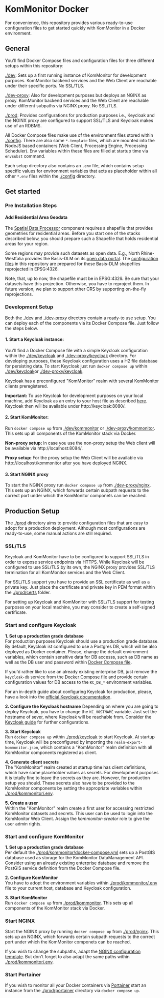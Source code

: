 # KomMonitor Docker

For convenience, this repository provides various ready-to-use configuration files to get started quickly with
KomMonitor in a Docker environment.

## General
You'll find Docker Compose files and configuration files for three different setups within this repository:  

[./dev](./dev): Sets up a first running instance of KomMonitor for development purposes. KomMonitor backend
services and the Web Client are reachable under their specific ports. No SSL/TLS.

[./dev-proxy](./dev-proxy): Also for development purposes but deploys an NGINX as proxy. KomMonitor backend
services and the Web Client are reachable under different subpaths via NGINX proxy. No SSL/TLS.

[./prod](./prod): Provides configurations for production purposes i.e., Keycloak and the NGINX proxy are configured
to support SSL/TLS and Keycloak makes use of an RDBMS.

All Docker Compose files make use of the environment files stored within [./config](./config). There are also some
`*.template` files, which are mounted into the NodeJS based containers (Web Client, Processing Engine, Processing
Scheduler). Env variables within these files are filled at startup time via `envsubst` command.

Each setup directory also contains an `.env` file, which contains setup specific values for environment variables
that acts as placeholder within all other `*.env` files within the [./config](./config) directory. 

## Get started
### Pre Installation Steps
#### Add Residential Area Geodata
The [Spatial Data Processor](https://github.com/KomMonitor/spatial-data-processor) component requires a shapefile
that provides geometries for residential areas. Before you start one of the stacks described below, you should
prepare such a Shapefile that holds residential areas for your region.

Some regions may provide such datasets as open data. E.g., North Rhine-Westfalia provides the Basis-DLM on its
[open data portal](https://www.opengeodata.nrw.de/produkte/geobasis/lm/akt/basis-dlm/.). 
The [configuration files](./config/spatial-data-processor.env#L8-L11) in this repository are prepared for these
Basis-DLM shapefiles reprojected in EPSG:4326. 

Note, that, up to now, the shapefile must be in EPSG:4326. Be sure that your datasets have this projection. Otherwise,
you have to reproject them. In future version, we plan to support other CRS by supporting on-the-fly reprojections.

### Development Setup
Both the [./dev](./dev) and [./dev-proxy](./dev-proxy) directory contain a ready-to use setup. You can deploy each
of the components via its Docker Compose file. Just follow the steps below.

#### 1. Start a Keycloak instance:
You'll find a Docker Compose file with a simple Keycloak configuration within the [./dev/keycloak](./dev/keycloak)
and [./dev-proxy/keycloak](./dev-proxy/keycloak) directory. For developing purposes, these Keycloak configuration
uses a H2 file database for persisting data. To start Keycloak just run `docker compose up` within
[./dev/keycloak](./dev/keycloak)or [./dev-proxy/keycloak](./dev-proxy/keycloak).  

Keycloak has a preconfigured "KomMonitor" realm with several KomMonitor clients preregistered.

**Important:** To use Keycloak for development purposes on your local machine, add Keycloak as an entry to your host
file as described [here](./dev/keycloak/addHostEntry.readme). Keycloak then will be available under
http://keycloak:8080/.

#### 2. Start KomMonitor: 
Run `docker compose up` from [./dev/kommonitor](./dev/kommonitor) or [./dev-proxy/kommonitor](./dev-proxy/kommonitor).
This sets up all components of the KomMonitor stack via Docker. 

**Non-proxy setup:** In case you use the non-proxy setup the Web client will be available via http://localhost:8084/.

**Proxy setup:** For the proxy setup the Web Client will be available via http://localhost/kommonitor after you have
deployed NGINX.

#### 3. Start NGINX proxy
To start the NGINX proxy run `docker compose up` from [./dev-proxy/nginx](./dev-proxy/nginx). This sets up an NGINX, 
which forwards certain subpath requests to the correct port under which the KomMonitor componets can be reached.

## Production Setup
The [./prod](./prod) directory aims to provide configuration files that are easy to adopt for a production deployment.
Although most configurations are ready-to-use, some manual actions are still required.

### SSL/TLS
Keycloak and KomMonitor have to be configured to support SSL/TLS in order to expose service endpoints via HTTPS. While 
Keycloak will be configured to use SSL/TLS by its own, the NGINX proxy provides SSL/TLS termination for all KomMonitor
 services and the Web Client. 

For SSL/TLS support you have to provide an SSL certificate as well as a private key. Just place the certificate and 
private key in PEM format within the [./prod/certs](./prod/certs) folder.

For setting up Keycloak and KomMonitor with SSL/TLS support for testing purposes on your local machine, you may
consider to create a self-signed certificate.

### Start and configure Keycloak
**1. Set up a production grade database**  
For production purposes Keycloak should use a production grade database. By default, Keycloak ist configured to use a
Postgres DB, which will be also deployed as Docker container. Please, change the default environment variables, which
contain sensitive data for DB accesss, such as DB name as well as the DB user and password within
[Docker Compose file](./prod/keycloak/docker-compose.yml).

If you'd rather like to use an already existing enterprise DB, just remove the `keycloak-db` service from the
[Docker Compose file](./prod/keycloak/docker-compose.yml) and provide certain configuration values for DB access
to the `KC_DB_*` environment variables.

For an in-depth guide about configuring Keycloak for production, please, have a look into the [official Keycloak 
documentation](https://www.keycloak.org/server/configuration-production).

**2. Configure the Keycloak hostname**
Depending on where you are going to deploy Keycloak, you have to change the `KC_HOSTNAME` variable. Just set the 
hostname of sever, where Keycloak will be reachable from. Consider the 
[Keycloak guide](https://www.keycloak.org/server/hostname) for further configurations.

**3. Start Keycloak**  
Run `docker compose up` within [./prod/keycloak]([./prod/keycloak]) to start Keycloak. At startup time, Keycloak will be
preconfigured by importing the `realm-export-kommonitor.json`, which contains a "KomMonitor" realm definition with all
KomMonitor components registered as client.

**4. Generate client secrets**  
The "KomMonitor" realm created at startup time has client definitions, which have some placeholder values as secrets. For
development purposes it is totally fine to leave the secrets as they are. However, for production setup you should. These
secrets also have to be provided to the KomMonitor components by setting the appropriate variables within
[./prod/kommonitor/.env](./prod/kommonitor/.env).

**5. Create a user**  
Within the "KomMonitor" realm create a first user for accessing restricted KomMonitor datasets and secrets. This user 
can be used to login into the KomMonitor Web Client. Assign the *kommonitor-creator* role to give the user admin rights.

### Start and configure KomMonitor
**1. Set up a production grade database**  
Per default the [./prod/kommonitor/docker-compose.yml](./prod/kommonitor/docker-compose.yml) sets up a PostGIS database
used as storage for the KomMonitor DataManagement API. Consider using an already existing enterprise database and remove 
the PostGIS service definition from the Docker Compose file.

**2. Configure KomMonitor**  
You have to adopt the environment variables within [./prod/kommonitor/.env](./prod/kommonitor/.env) file to
your current host, database and Keycloak configuration.

**3. Start KomMonitor**  
Run `docker compose up` from [./prod/kommonitor](./prod/kommonitor). This sets up all components of the KomMonitor stack
via Docker.

### Start NGINX
Start the NGINX proxy by running `docker compose up` from [./prod/nginx](./prod/nginx). This sets up an NGINX, 
which forwards certain subpath requests to the correct port under which the KomMonitor componets can be reached.

If you wish to change the subpaths, adapt the [NGINX configuration template](./prod/nginx/templates/default.conf.template).
But don't forget to also adapt the same paths within [./prod/kommonitor/.env](./prod/kommonitor/.env).

### Start Portainer
If you wish to monitor all your Docker containers via [Portainer](https://www.portainer.io/) start an instance from the
[./prod/portainer](./prod/portainer) directory via `docker compose up`.
